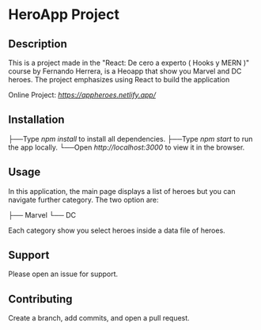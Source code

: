 # HeroApp Project #

## Description

This is a project made in the "React: De cero a experto ( Hooks y MERN )" course by Fernando Herrera, is a Heoapp that show you Marvel and DC heroes. The project emphasizes using React to build the application

Online Project: *https://appheroes.netlify.app/*

## Installation

├──Type *npm install* to install all dependencies.
├──Type *npm start* to run the app locally.
└──Open *http://localhost:3000* to view it in the browser.

## Usage

In this application, the main page displays a list of heroes but you can navigate further category. The two option are:

├── Marvel
└── DC

Each category show you select heroes inside a data file of heroes.

## Support

Please open an issue for support.

## Contributing

Create a branch, add commits, and open a pull request.
